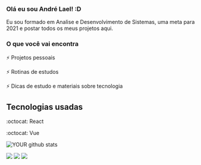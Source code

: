 ### Olá eu sou André Lael! :D
Eu sou formado em Analise e Desenvolvimento de Sistemas, uma meta para 2021 e postar todos os meus projetos aqui.

### O que você vai encontra
:zap: Projetos pessoais  

:zap: Rotinas de estudos

:zap: Dicas de estudo e materiais sobre tecnologia

## Tecnologias usadas
:octocat: React

:octocat: Vue



![YOUR github stats](https://github-readme-stats.vercel.app/api?username=laeldev)

[<img src="https://img.shields.io/badge/twitter-%231DA1F2.svg?&style=for-the-badge&logo=twitter&logoColor=white" />](https://twitter.com/laeldev) 
[<img src="https://img.shields.io/badge/linkedin-%230077B5.svg?&style=for-the-badge&logo=linkedin&logoColor=white" />](https://www.linkedin.com/in/andrelaelrocha/) 
[<img src = "https://img.shields.io/badge/instagram-%23E4405F.svg?&style=for-the-badge&logo=instagram&logoColor=white">](https://www.instagram.com/laeldev/) 

